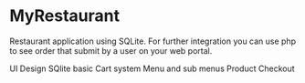 # MyRestaurant
Restaurant application using SQLite. For further integration you can use php to see order that submit by a user on your web portal.

UI Design
SQlite basic
Cart system
Menu and sub menus
Product Checkout
